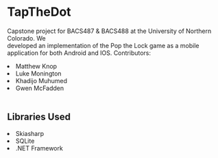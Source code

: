 # TapTheDot

Capstone project for BACS487 & BACS488 at the University of Northern Colorado. We  
developed an implementation of the Pop the Lock game as a mobile application for both Android and IOS.
Contributors:  
<li>Matthew Knop</li>
<li>Luke Monington</li>
<li>Khadijo Muhumed</li>
<li>Gwen McFadden</li>
<br />

Libraries Used
--------------
<li>Skiasharp</li>
<li>SQLite</li>
<li>.NET Framework</li>
